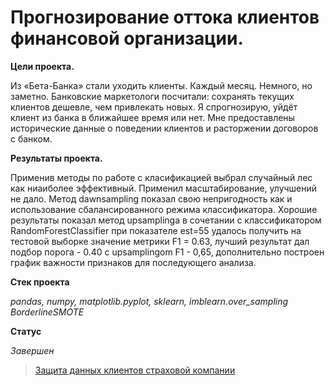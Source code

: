 # Прогнозирование оттока клиентов финансовой организации.

**Цели проекта.**

Из «Бета-Банка» стали уходить клиенты. Каждый месяц. Немного, но заметно. Банковские маркетологи посчитали: сохранять текущих клиентов дешевле, чем привлекать новых. Я спрогнозирую, уйдёт клиент из банка в ближайшее время или нет. Мне предоставлены исторические данные о поведении клиентов и расторжении договоров с банком.

**Результаты проекта.**

Применив методы по работе с класификацией выбрал случайный лес как ниаиболее эффективный. Применил масштабирование, улучшений не дало. Метод dawnsampling показал свою непригодность как и использование сбалансированного режима классификатора. Хорошие результаты показал метод upsamplinga в сочетании с классификатором RandomForestClassifier при показателе est=55 удалось получить на тестовой выборке значение метрики F1 = 0.63, лучший результат дал подбор порога - 0.40 с upsamplingom  F1 - 0,65, дополнительно построен график важности признаков для последующего анализа.

**Стек проекта**

_pandas, numpy, matplotlib.pyplot, sklearn, imblearn.over_sampling BorderlineSMOTE_

**Статус**

_Завершен_

> [Защита данных клиентов страховой компании](https://github.com/Mikhail-9/yandex_projects_praktimum/blob/master/outflow_data_scientist/outflow_data_scientist.ipynb)
